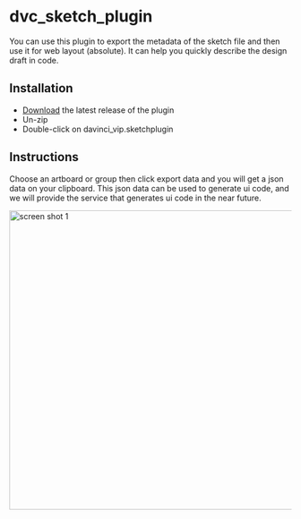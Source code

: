 # dvc_sketch_plugin

You can use this plugin to export the metadata of the sketch file and then use it for web layout (absolute).
It can help you quickly describe the design draft in code.

## Installation

* [Download](https://github.com/taobaofed/imgcook/releases) the latest release of the plugin
* Un-zip
* Double-click on davinci_vip.sketchplugin

## Instructions

Choose an artboard or group then click export data and you will get a json data on your clipboard. This json data can be used to generate ui code, and we will provide the service that generates ui code in the near future.

<img width="535" alt="screen shot 1" src="https://img.alicdn.com/tfs/TB1tKrivIbpK1RjSZFyXXX_qFXa-1340-850.png">


